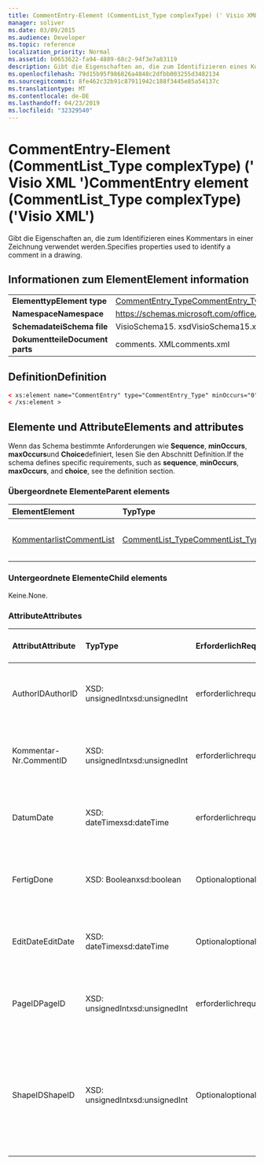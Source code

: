 ```yaml
---
title: CommentEntry-Element (CommentList_Type complexType) (' Visio XML ')
manager: soliver
ms.date: 03/09/2015
ms.audience: Developer
ms.topic: reference
localization_priority: Normal
ms.assetid: b0653622-fa94-4889-68c2-94f3e7a83119
description: Gibt die Eigenschaften an, die zum Identifizieren eines Kommentars in einer Zeichnung verwendet werden.
ms.openlocfilehash: 79d15b95f986826a4848c2dfbb003255d3482134
ms.sourcegitcommit: 8fe462c32b91c87911942c188f3445e85a54137c
ms.translationtype: MT
ms.contentlocale: de-DE
ms.lasthandoff: 04/23/2019
ms.locfileid: "32329540"
---
```

# <a name="commententry-element-commentlisttype-complextype-visio-xml"></a><span data-ttu-id="14dda-103">CommentEntry-Element (CommentList_Type complexType) (' Visio XML ')</span><span class="sxs-lookup"><span data-stu-id="14dda-103">CommentEntry element (CommentList_Type complexType) ('Visio XML')</span></span>

<span data-ttu-id="14dda-104">Gibt die Eigenschaften an, die zum Identifizieren eines Kommentars in einer Zeichnung verwendet werden.</span><span class="sxs-lookup"><span data-stu-id="14dda-104">Specifies properties used to identify a comment in a drawing.</span></span>
  
## <a name="element-information"></a><span data-ttu-id="14dda-105">Informationen zum Element</span><span class="sxs-lookup"><span data-stu-id="14dda-105">Element information</span></span>

|||
|:-----|:-----|
|<span data-ttu-id="14dda-106">**Elementtyp**</span><span class="sxs-lookup"><span data-stu-id="14dda-106">**Element type**</span></span> <br/> |[<span data-ttu-id="14dda-107">CommentEntry_Type</span><span class="sxs-lookup"><span data-stu-id="14dda-107">CommentEntry_Type</span></span>](commententry_type-complextypevisio-xml.md) <br/> |
|<span data-ttu-id="14dda-108">**Namespace**</span><span class="sxs-lookup"><span data-stu-id="14dda-108">**Namespace**</span></span> <br/> |https://schemas.microsoft.com/office/visio/2012/main  <br/> |
|<span data-ttu-id="14dda-109">**Schemadatei**</span><span class="sxs-lookup"><span data-stu-id="14dda-109">**Schema file**</span></span> <br/> |<span data-ttu-id="14dda-110">VisioSchema15. xsd</span><span class="sxs-lookup"><span data-stu-id="14dda-110">VisioSchema15.xsd</span></span>  <br/> |
|<span data-ttu-id="14dda-111">**Dokumentteile**</span><span class="sxs-lookup"><span data-stu-id="14dda-111">**Document parts**</span></span> <br/> |<span data-ttu-id="14dda-112">comments. XML</span><span class="sxs-lookup"><span data-stu-id="14dda-112">comments.xml</span></span>  <br/> |
   
## <a name="definition"></a><span data-ttu-id="14dda-113">Definition</span><span class="sxs-lookup"><span data-stu-id="14dda-113">Definition</span></span>

```XML
< xs:element name="CommentEntry" type="CommentEntry_Type" minOccurs="0" maxOccurs="unbounded" >
< /xs:element >
```

## <a name="elements-and-attributes"></a><span data-ttu-id="14dda-114">Elemente und Attribute</span><span class="sxs-lookup"><span data-stu-id="14dda-114">Elements and attributes</span></span>

<span data-ttu-id="14dda-115">Wenn das Schema bestimmte Anforderungen wie **Sequence**, **minOccurs**, **maxOccurs**und **Choice**definiert, lesen Sie den Abschnitt Definition.</span><span class="sxs-lookup"><span data-stu-id="14dda-115">If the schema defines specific requirements, such as **sequence**, **minOccurs**, **maxOccurs**, and **choice**, see the definition section.</span></span> 
  
### <a name="parent-elements"></a><span data-ttu-id="14dda-116">Übergeordnete Elemente</span><span class="sxs-lookup"><span data-stu-id="14dda-116">Parent elements</span></span>

|<span data-ttu-id="14dda-117">**Element**</span><span class="sxs-lookup"><span data-stu-id="14dda-117">**Element**</span></span>|<span data-ttu-id="14dda-118">**Typ**</span><span class="sxs-lookup"><span data-stu-id="14dda-118">**Type**</span></span>|<span data-ttu-id="14dda-119">**Beschreibung**</span><span class="sxs-lookup"><span data-stu-id="14dda-119">**Description**</span></span>|
|:-----|:-----|:-----|
|[<span data-ttu-id="14dda-120">Kommentarlist</span><span class="sxs-lookup"><span data-stu-id="14dda-120">CommentList</span></span>](commentlist-element-comments_type-complextypevisio-xml.md) <br/> |[<span data-ttu-id="14dda-121">CommentList_Type</span><span class="sxs-lookup"><span data-stu-id="14dda-121">CommentList_Type</span></span>](commentlist_type-complextypevisio-xml.md) <br/> |<span data-ttu-id="14dda-122">Gibt die Kommentare in einer Zeichnung an.</span><span class="sxs-lookup"><span data-stu-id="14dda-122">Specifies the comments in a drawing.</span></span>  <br/> |
   
### <a name="child-elements"></a><span data-ttu-id="14dda-123">Untergeordnete Elemente</span><span class="sxs-lookup"><span data-stu-id="14dda-123">Child elements</span></span>

<span data-ttu-id="14dda-124">Keine.</span><span class="sxs-lookup"><span data-stu-id="14dda-124">None.</span></span>
  
### <a name="attributes"></a><span data-ttu-id="14dda-125">Attribute</span><span class="sxs-lookup"><span data-stu-id="14dda-125">Attributes</span></span>

|<span data-ttu-id="14dda-126">**Attribut**</span><span class="sxs-lookup"><span data-stu-id="14dda-126">**Attribute**</span></span>|<span data-ttu-id="14dda-127">**Typ**</span><span class="sxs-lookup"><span data-stu-id="14dda-127">**Type**</span></span>|<span data-ttu-id="14dda-128">**Erforderlich**</span><span class="sxs-lookup"><span data-stu-id="14dda-128">**Required**</span></span>|<span data-ttu-id="14dda-129">**Beschreibung**</span><span class="sxs-lookup"><span data-stu-id="14dda-129">**Description**</span></span>|<span data-ttu-id="14dda-130">**Mögliche Werte**</span><span class="sxs-lookup"><span data-stu-id="14dda-130">**Possible values**</span></span>|
|:-----|:-----|:-----|:-----|:-----|
|<span data-ttu-id="14dda-131">AuthorID</span><span class="sxs-lookup"><span data-stu-id="14dda-131">AuthorID</span></span>  <br/> |<span data-ttu-id="14dda-132">XSD: unsignedInt</span><span class="sxs-lookup"><span data-stu-id="14dda-132">xsd:unsignedInt</span></span>  <br/> |<span data-ttu-id="14dda-133">erforderlich</span><span class="sxs-lookup"><span data-stu-id="14dda-133">required</span></span>  <br/> |<span data-ttu-id="14dda-134">Ein 1-basierter Wert, der den Autor identifiziert.</span><span class="sxs-lookup"><span data-stu-id="14dda-134">A one-based value that identifies the author.</span></span>  <br/> |<span data-ttu-id="14dda-135">Werte des XSD: unsignedInt-Typs.</span><span class="sxs-lookup"><span data-stu-id="14dda-135">Values of the xsd:unsignedInt type.</span></span>  <br/> |
|<span data-ttu-id="14dda-136">Kommentar-Nr.</span><span class="sxs-lookup"><span data-stu-id="14dda-136">CommentID</span></span>  <br/> |<span data-ttu-id="14dda-137">XSD: unsignedInt</span><span class="sxs-lookup"><span data-stu-id="14dda-137">xsd:unsignedInt</span></span>  <br/> |<span data-ttu-id="14dda-138">erforderlich</span><span class="sxs-lookup"><span data-stu-id="14dda-138">required</span></span>  <br/> |<span data-ttu-id="14dda-139">Ein eindeutiger Wert, der den Kommentar in einem Zeichenblatt identifiziert.</span><span class="sxs-lookup"><span data-stu-id="14dda-139">A unique value that identifies the comment in a drawing page.</span></span>  <br/> |<span data-ttu-id="14dda-140">Werte des XSD: unsignedInt-Typs.</span><span class="sxs-lookup"><span data-stu-id="14dda-140">Values of the xsd:unsignedInt type.</span></span>  <br/> |
|<span data-ttu-id="14dda-141">Datum</span><span class="sxs-lookup"><span data-stu-id="14dda-141">Date</span></span>  <br/> |<span data-ttu-id="14dda-142">XSD: dateTime</span><span class="sxs-lookup"><span data-stu-id="14dda-142">xsd:dateTime</span></span>  <br/> |<span data-ttu-id="14dda-143">erforderlich</span><span class="sxs-lookup"><span data-stu-id="14dda-143">required</span></span>  <br/> |<span data-ttu-id="14dda-144">Gibt an, wann ein Kommentar erstellt wurde.</span><span class="sxs-lookup"><span data-stu-id="14dda-144">Specifies when a comment was created.</span></span>  <br/> |<span data-ttu-id="14dda-145">Werte des XSD: dateTime-Typs.</span><span class="sxs-lookup"><span data-stu-id="14dda-145">Values of the xsd:dateTime type.</span></span>  <br/> |
|<span data-ttu-id="14dda-146">Fertig</span><span class="sxs-lookup"><span data-stu-id="14dda-146">Done</span></span>  <br/> |<span data-ttu-id="14dda-147">XSD: Boolean</span><span class="sxs-lookup"><span data-stu-id="14dda-147">xsd:boolean</span></span>  <br/> |<span data-ttu-id="14dda-148">Optional</span><span class="sxs-lookup"><span data-stu-id="14dda-148">optional</span></span>  <br/> |<span data-ttu-id="14dda-149">Gibt den aktuellen Status des Kommentars an.</span><span class="sxs-lookup"><span data-stu-id="14dda-149">Specifies the current state of the comment.</span></span>  <br/> |<span data-ttu-id="14dda-150">Werte des XSD: Boolean-Typs.</span><span class="sxs-lookup"><span data-stu-id="14dda-150">Values of the xsd:boolean type.</span></span>  <br/> |
|<span data-ttu-id="14dda-151">EditDate</span><span class="sxs-lookup"><span data-stu-id="14dda-151">EditDate</span></span>  <br/> |<span data-ttu-id="14dda-152">XSD: dateTime</span><span class="sxs-lookup"><span data-stu-id="14dda-152">xsd:dateTime</span></span>  <br/> |<span data-ttu-id="14dda-153">Optional</span><span class="sxs-lookup"><span data-stu-id="14dda-153">optional</span></span>  <br/> |<span data-ttu-id="14dda-154">Gibt an, wann ein Kommentar zuletzt geändert wurde.</span><span class="sxs-lookup"><span data-stu-id="14dda-154">Specifies when a comment was last changed.</span></span>  <br/> |<span data-ttu-id="14dda-155">Werte des XSD: dateTime-Typs.</span><span class="sxs-lookup"><span data-stu-id="14dda-155">Values of the xsd:dateTime type.</span></span>  <br/> |
|<span data-ttu-id="14dda-156">PageID</span><span class="sxs-lookup"><span data-stu-id="14dda-156">PageID</span></span>  <br/> |<span data-ttu-id="14dda-157">XSD: unsignedInt</span><span class="sxs-lookup"><span data-stu-id="14dda-157">xsd:unsignedInt</span></span>  <br/> |<span data-ttu-id="14dda-158">erforderlich</span><span class="sxs-lookup"><span data-stu-id="14dda-158">required</span></span>  <br/> |<span data-ttu-id="14dda-159">Ein Wert, der das Zeichenblatt identifiziert, in dem der Kommentar angezeigt wird.</span><span class="sxs-lookup"><span data-stu-id="14dda-159">A value that identifies the drawing page the comment is on.</span></span>  <br/> |<span data-ttu-id="14dda-160">Werte des XSD: unsignedInt-Typs.</span><span class="sxs-lookup"><span data-stu-id="14dda-160">Values of the xsd:unsignedInt type.</span></span>  <br/> |
|<span data-ttu-id="14dda-161">ShapeID</span><span class="sxs-lookup"><span data-stu-id="14dda-161">ShapeID</span></span>  <br/> |<span data-ttu-id="14dda-162">XSD: unsignedInt</span><span class="sxs-lookup"><span data-stu-id="14dda-162">xsd:unsignedInt</span></span>  <br/> |<span data-ttu-id="14dda-163">Optional</span><span class="sxs-lookup"><span data-stu-id="14dda-163">optional</span></span>  <br/> |<span data-ttu-id="14dda-164">Ein Wert, der die Form identifiziert, in der sich der Kommentar befindet.</span><span class="sxs-lookup"><span data-stu-id="14dda-164">A value that identifies the shape the comment is on.</span></span> <span data-ttu-id="14dda-165">Wenn kein Shape-Wert angegeben ist, verweist der Kommentar auf das Zeichenblatt.</span><span class="sxs-lookup"><span data-stu-id="14dda-165">If no ShapeID is specified, the comment refers to the drawing page.</span></span>  <br/> |<span data-ttu-id="14dda-166">Werte des XSD: unsignedInt-Typs.</span><span class="sxs-lookup"><span data-stu-id="14dda-166">Values of the xsd:unsignedInt type.</span></span>  <br/> |
   


